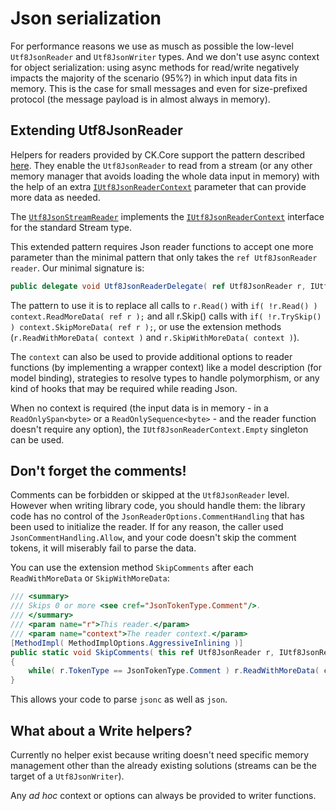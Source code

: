 # Json serialization

For performance reasons we use as musch as possible the low-level `Utf8JsonReader` and `Utf8JsonWriter`
types. And we don't use async context for object serialization: using async methods for read/write negatively
impacts the majority of the scenario (95%?) in which input data fits in memory. This is the case for small
messages and even for size-prefixed protocol (the message payload is in almost always in memory).

## Extending Utf8JsonReader
Helpers for readers provided by CK.Core support the pattern described [here](https://learn.microsoft.com/en-us/dotnet/standard/serialization/system-text-json/use-utf8jsonreader#read-from-a-stream-using-utf8jsonreader).
They enable the `Utf8JsonReader` to read from a stream (or any other memory manager that avoids loading the whole
data input in memory) with the help of an extra [`IUtf8JsonReaderContext`](IUtf8JsonReaderContext.cs) parameter
that can provide more data as needed.

The [`Utf8JsonStreamReader`](Utf8JsonStreamReader.cs) implements the [`IUtf8JsonReaderContext`](IUtf8JsonReaderContext.cs)
interface for the standard Stream type.

This extended pattern requires Json reader functions to accept one more parameter than the minimal pattern that
only takes the `ref Utf8JsonReader reader`. Our minimal signature is:
```csharp
public delegate void Utf8JsonReaderDelegate( ref Utf8JsonReader r, IUtf8JsonReaderContext context );
```

The pattern to use it is to replace all calls to `r.Read()` with
`if( !r.Read() ) context.ReadMoreData( ref r );` and all <c>r.Skip()</c> calls with
`if( !r.TrySkip() ) context.SkipMoreData( ref r );`, or use the extension methods (`r.ReadWithMoreData( context )`
and `r.SkipWithMoreData( context )`).

The `context` can also be used to provide additional options to reader functions (by implementing a wrapper context)
like a model description (for model binding), strategies to resolve types to handle polymorphism, or any kind of
hooks that may be required while reading Json.

When no context is required (the input data is in memory - in a `ReadOnlySpan<byte>` or a `ReadOnlySequence<byte>` -
and the reader function doesn't require any option), the `IUtf8JsonReaderContext.Empty` singleton can be used.

## Don't forget the comments!
Comments can be forbidden or skipped at the `Utf8JsonReader` level. However when writing library code,
you should handle them: the library code has no control of the `JsonReaderOptions.CommentHandling` that has
been used to initialize the reader. If for any reason, the caller used `JsonCommentHandling.Allow`, and your
code doesn't skip the comment tokens, it will miserably fail to parse the data.

You can use the extension method `SkipComments` after each `ReadWithMoreData` or `SkipWithMoreData`:
```csharp
/// <summary>
/// Skips 0 or more <see cref="JsonTokenType.Comment"/>.
/// </summary>
/// <param name="r">This reader.</param>
/// <param name="context">The reader context.</param>
[MethodImpl( MethodImplOptions.AggressiveInlining )]
public static void SkipComments( this ref Utf8JsonReader r, IUtf8JsonReaderContext context )
{
    while( r.TokenType == JsonTokenType.Comment ) r.ReadWithMoreData( context );
}
```

This allows your code to parse `jsonc` as well as `json`.

## What about a Write helpers?
Currently no helper exist because writing doesn't need specific memory management other than the already
existing solutions (streams can be the target of a `Utf8JsonWriter`).

Any _ad hoc_ context or options can always be provided to writer functions. 
